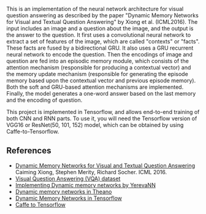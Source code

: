 This is an implementation of the neural network architecture for visual question answering as described by the paper "Dynamic Memory Networks for Visual and Textual Question Answering" by Xiong et al. (ICML2016). The input includes an image and a question about the image, and the output is the answer to the question. It first uses a convolutional neural network to extract a set of features of the image, which are called "contexts" or "facts". These facts are fused by a bidirectional GRU. It also uses a GRU recurrent neural network to encode the question. Then the encodings of image and question are fed into an episodic memory module, which consists of the attention mechanism (responsible for producing a contextual vector) and the memory update mechanism (responsible for generating the episode memory based upon the contextual vector and previous episode memory). Both the soft and GRU-based attention mechanisms are implemented. Finally, the model generates a one-word answer based on the last memory and the encoding of question. 

This project is implemented in Tensorflow, and allows end-to-end training of both CNN and RNN parts. To use it, you will need the Tensorflow version of VGG16 or ResNet(50, 101, 152) model, which can be obtained by using Caffe-to-Tensorflow. 

References
----------

* [Dynamic Memory Networks for Visual and Textual Question Answering](https://arxiv.org/abs/1603.01417) Caiming Xiong, Stephen Merity, Richard Socher. ICML 2016.
* [Visual Question Answering (VQA) dataset](http://visualqa.org/)
* [Implementing Dynamic memory networks by YerevaNN](https://yerevann.github.io/2016/02/05/implementing-dynamic-memory-networks/)
* [Dynamic memory networks in Theano](https://github.com/YerevaNN/Dynamic-memory-networks-in-Theano)
* [Dynamic Memory Networks in Tensorflow](https://github.com/therne/dmn-tensorflow)
* [Caffe to Tensorflow](https://github.com/ethereon/caffe-tensorflow)

